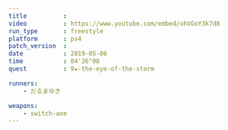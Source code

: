 ```yaml
---
title          :
video          : https://www.youtube.com/embed/ohVGoY3k7d8
run_type       : freestyle
platform       : ps4
patch_version  : 
date           : 2019-05-06
time           : 04'26"08
quest          : 9★-the-eye-of-the-storm

runners:
    - だるまゆき

weapons:
    - switch-axe
---
```

